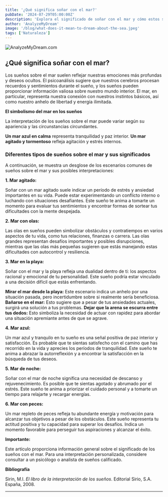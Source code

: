 ```yaml
---
title: '¿Qué significa soñar con el mar?'
pubDate: '2024-07-29T05:00:00Z'
description: 'Explora el significado de soñar con el mar y cómo estos sueños pueden reflejar tus emociones y tu estado interior. Descubre qué representan el mar agitado, el mar azul y otros escenarios.'
author: 'AnalyzeMyDream'
image: '/blog/what-does-it-mean-to-dream-about-the-sea.jpeg'
tags: ['Naturaleza']
---
```


![AnalyzeMyDream.com](/blog/what-does-it-mean-to-dream-about-the-sea.jpeg)

## ¿Qué significa soñar con el mar?

Los sueños sobre el mar suelen reflejar nuestras emociones más profundas y deseos ocultos. El psicoanálisis sugiere que nuestros cerebros procesan recuerdos y sentimientos durante el sueño, y los sueños pueden proporcionar información valiosa sobre nuestro mundo interior. El mar, en particular, representa nuestra conexión con nuestros instintos básicos, así como nuestro anhelo de libertad y energía ilimitada.

**El simbolismo del mar en los sueños**

La interpretación de los sueños sobre el mar puede variar según su apariencia y las circunstancias circundantes. 

**Un mar azul en calma** representa tranquilidad y paz interior.
**Un mar agitado y tormentoso** refleja agitación y estrés internos.

### Diferentes tipos de sueños sobre el mar y sus significados

A continuación, se muestra un desglose de los escenarios comunes de sueños sobre el mar y sus posibles interpretaciones:

**1. Mar agitado:**

Soñar con un mar agitado suele indicar un período de estrés y ansiedad importantes en su vida. Puede estar experimentando un conflicto interno o luchando con situaciones desafiantes. Este sueño te anima a tomarte un momento para evaluar tus sentimientos y encontrar formas de sortear tus dificultades con la mente despejada.

**2. Mar con olas:**

Las olas en sueños pueden simbolizar obstáculos y contratiempos en varios aspectos de tu vida, como tus relaciones, finanzas o carrera. Las olas grandes representan desafíos importantes y posibles disrupciones, mientras que las olas más pequeñas sugieren que estás manejando estas dificultades con autocontrol y resiliencia.

**3. Mar en la playa:**

Soñar con el mar y la playa refleja una dualidad dentro de ti: los aspectos racional y emocional de tu personalidad. Este sueño podría estar vinculado a una decisión difícil que estás enfrentando. 

**Mirar el mar desde la playa:** Este escenario indica un anhelo por una situación pasada, pero incertidumbre sobre si realmente sería beneficiosa. 
**Bañarse en el mar:** Esto sugiere que a pesar de tus ansiedades actuales, surgirá una solución a tus problemas.
**Dejar que la arena se escurra entre tus dedos:** Esto simboliza la necesidad de actuar con rapidez para abordar una situación apremiante antes de que se agrave.

**4. Mar azul:**

Un mar azul y tranquilo en tu sueño es una señal positiva de paz interior y satisfacción. Es probable que te sientas satisfecho con el camino que has recorrido en la vida y aprecies los períodos de tranquilidad. Este sueño te anima a abrazar la autorreflexión y a encontrar la satisfacción en la búsqueda de tus deseos.

**5. Mar de noche:**

Soñar con el mar de noche significa una necesidad de descanso y rejuvenecimiento. Es posible que te sientas agotado y abrumado por el estrés. Este sueño te anima a priorizar el cuidado personal y a tomarte un tiempo para relajarte y recargar energías. 

**6. Mar con peces:**

Un mar repleto de peces refleja tu abundante energía y motivación para alcanzar tus objetivos a pesar de los obstáculos. Este sueño representa tu actitud positiva y tu capacidad para superar los desafíos. Indica un momento favorable para perseguir tus aspiraciones y alcanzar el éxito. 

**Importante:**

Este artículo proporciona información general sobre el significado de los sueños con el mar. Para una interpretación personalizada, considere consultar a un psicólogo o analista de sueños calificado.

**Bibliografía**

Sirin, M.I. *El libro de la interpretación de los sueños*. Editorial Sirio, S.A. España, 2008.

---